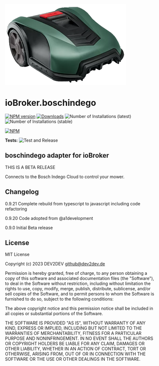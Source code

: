 ![Logo](admin/boschindego.png)
# ioBroker.boschindego

[![NPM version](https://img.shields.io/npm/v/iobroker.boschindego.svg)](https://www.npmjs.com/package/iobroker.boschindego)
[![Downloads](https://img.shields.io/npm/dm/iobroker.boschindego.svg)](https://www.npmjs.com/package/iobroker.boschindego)
![Number of Installations (latest)](https://iobroker.live/badges/boschindego-installed.svg)
![Number of Installations (stable)](https://iobroker.live/badges/boschindego-stable.svg)

[![NPM](https://nodei.co/npm/iobroker.boschindego.png?downloads=true)](https://nodei.co/npm/iobroker.boschindego/)

**Tests:** ![Test and Release](https://github.com/DEV2DEV-DE/ioBroker.boschindego/workflows/Test%20and%20Release/badge.svg)

## boschindego adapter for ioBroker
THIS IS A BETA RELEASE

Connects to the Bosch Indego Cloud to control your mower.

## Changelog 
0.9.21 Complete rebuild from typescript to javascript including code refactoring

0.9.20 Code adopted from @a1development

0.9.0 Initial Beta release


## License
MIT License

Copyright (c) 2023 DEV2DEV <github@dev2dev.de>

Permission is hereby granted, free of charge, to any person obtaining a copy
of this software and associated documentation files (the "Software"), to deal
in the Software without restriction, including without limitation the rights
to use, copy, modify, merge, publish, distribute, sublicense, and/or sell
copies of the Software, and to permit persons to whom the Software is
furnished to do so, subject to the following conditions:

The above copyright notice and this permission notice shall be included in all
copies or substantial portions of the Software.

THE SOFTWARE IS PROVIDED "AS IS", WITHOUT WARRANTY OF ANY KIND, EXPRESS OR
IMPLIED, INCLUDING BUT NOT LIMITED TO THE WARRANTIES OF MERCHANTABILITY,
FITNESS FOR A PARTICULAR PURPOSE AND NONINFRINGEMENT. IN NO EVENT SHALL THE
AUTHORS OR COPYRIGHT HOLDERS BE LIABLE FOR ANY CLAIM, DAMAGES OR OTHER
LIABILITY, WHETHER IN AN ACTION OF CONTRACT, TORT OR OTHERWISE, ARISING FROM,
OUT OF OR IN CONNECTION WITH THE SOFTWARE OR THE USE OR OTHER DEALINGS IN THE
SOFTWARE.
